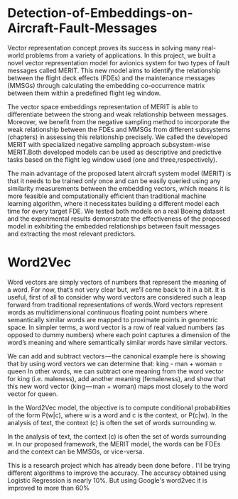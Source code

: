 # Detection-of-Embeddings-on-Aircraft-Fault-Messages


Vector representation concept proves its success in  solving many real-world problems from a variety of applications.
In this project, we built a novel vector representation model for avionics system for two types of fault messages called MERIT. This new model aims to identify the relationship between the flight deck effects (FDEs) and the maintenance messages (MMSGs) through calculating the embedding co-occurrence matrix between them within a predefined flight leg window.

The  vector space embeddings representation of MERIT is able to differentiate between the strong and weak relationship between messages. Moreover, we benefit from the negative sampling method to incorporate the weak relationship between the FDEs and MMSGs from different subsystems (chapters) in assessing this relationship precisely. We called the developed MERIT with specialized negative sampling approach subsystem-wise MERIT.Both developed models can be used as descriptive and predictive tasks based on the flight leg window used (one and three,respectively). 

The main advantage of the proposed latent aircraft system model (MERIT) is that it needs to be trained only once and can be easily queried using any similarity measurements between the embedding vectors, which means it is more feasible and computationally efficient than traditional machine learning algorithm, where it necessitates building a different model each time for every target FDE. We tested both models on a real Boeing dataset and the experimental results demonstrate the effectiveness of the proposed model in exhibiting the embedded relationships between fault messages and extracting the most relevant predictors.

# Word2Vec
Word vectors are simply vectors of numbers that represent the meaning of a word. For now, that’s not very clear but, we’ll come back to it in a bit. It is useful, first of all to consider why word vectors are considered such a leap forward from traditional representations of words.Word vectors represent words as multidimensional continuous floating point numbers where semantically similar words are mapped to proximate points in geometric space. In simpler terms, a word vector is a row of real valued numbers (as opposed to dummy numbers) where each point captures a dimension of the word’s meaning and where semantically similar words have similar vectors.

We can add and subtract vectors — the canonical example here is showing that by using word vectors we can determine that:
king - man + woman = queen
In other words, we can subtract one meaning from the word vector for king (i.e. maleness), add another meaning (femaleness), and show that this new word vector (king — man + woman) maps most closely to the word vector for queen.

In the Word2Vec model, the objective is to compute conditional probabilities of the form P(w|c), where w is a word and c is the context, or P(c|w). In the analysis of text, the context (c) is often the set of words surrounding w.

 In the analysis of text, the context (c) is often the set of words surrounding w. In our proposed framework, the MERIT model, the words can be FDEs and the context can be MMSGs, or vice-versa.
 
 This is a research project which has already been done before . I'll be trying different algorithms to improve the accuracy. The accuracy obtained using Logistic Regression is nearly 10%. But using Google's word2vec it is improved to more than 60%
